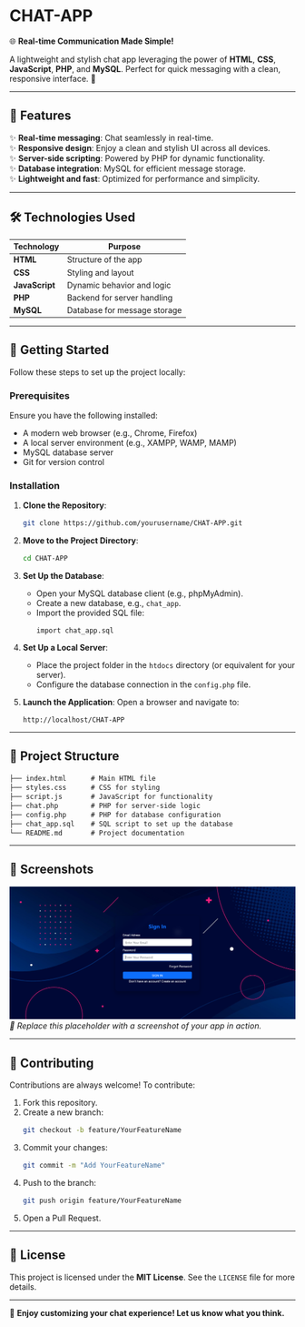 # CHAT-APP

🌐 **Real-time Communication Made Simple!**

A lightweight and stylish chat app leveraging the power of **HTML**, **CSS**, **JavaScript**, **PHP**, and **MySQL**. Perfect for quick messaging with a clean, responsive interface. 🚀

---

## 🌟 Features

✨ **Real-time messaging**: Chat seamlessly in real-time.<br>
✨ **Responsive design**: Enjoy a clean and stylish UI across all devices.<br>
✨ **Server-side scripting**: Powered by PHP for dynamic functionality.<br>
✨ **Database integration**: MySQL for efficient message storage.<br>
✨ **Lightweight and fast**: Optimized for performance and simplicity.

---

## 🛠️ Technologies Used

| Technology      | Purpose                     |
|-----------------|-----------------------------|
| **HTML**        | Structure of the app        |
| **CSS**         | Styling and layout          |
| **JavaScript**  | Dynamic behavior and logic  |
| **PHP**         | Backend for server handling |
| **MySQL**       | Database for message storage |

---

## 🚀 Getting Started

Follow these steps to set up the project locally:

### Prerequisites

Ensure you have the following installed:
- A modern web browser (e.g., Chrome, Firefox)
- A local server environment (e.g., XAMPP, WAMP, MAMP)
- MySQL database server
- Git for version control

### Installation

1. **Clone the Repository**:
   ```bash
   git clone https://github.com/yourusername/CHAT-APP.git
   ```

2. **Move to the Project Directory**:
   ```bash
   cd CHAT-APP
   ```

3. **Set Up the Database**:
   - Open your MySQL database client (e.g., phpMyAdmin).
   - Create a new database, e.g., `chat_app`.
   - Import the provided SQL file:
     ```
     import chat_app.sql
     ```

4. **Set Up a Local Server**:
   - Place the project folder in the `htdocs` directory (or equivalent for your server).
   - Configure the database connection in the `config.php` file.

5. **Launch the Application**:
   Open a browser and navigate to:
   ```
   http://localhost/CHAT-APP
   ```

---

## 📂 Project Structure

```
├── index.html      # Main HTML file
├── styles.css      # CSS for styling
├── script.js       # JavaScript for functionality
├── chat.php        # PHP for server-side logic
├── config.php      # PHP for database configuration
├── chat_app.sql    # SQL script to set up the database
└── README.md       # Project documentation
```

---

## 📸 Screenshots

![Chat App Screenshot](assets/screenshot.png)
*📌 Replace this placeholder with a screenshot of your app in action.*

---

## 🤝 Contributing

Contributions are always welcome! To contribute:

1. Fork this repository.
2. Create a new branch:
   ```bash
   git checkout -b feature/YourFeatureName
   ```
3. Commit your changes:
   ```bash
   git commit -m "Add YourFeatureName"
   ```
4. Push to the branch:
   ```bash
   git push origin feature/YourFeatureName
   ```
5. Open a Pull Request.

---

## 📜 License

This project is licensed under the **MIT License**. See the `LICENSE` file for more details.

---

🎨 **Enjoy customizing your chat experience! Let us know what you think.**
